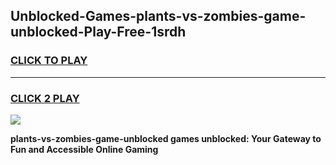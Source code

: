 
## Unblocked-Games-plants-vs-zombies-game-unblocked-Play-Free-1srdh
<h3>
<a href="https://premium76.site?title=plants-vs-zombies-game-unblocked&ref=10A">CLICK TO PLAY</a></h3>
<hr>

<h3>
<a href="https://premium76.site?title=plants-vs-zombies-game-unblocked&ref=10A">CLICK 2 PLAY</a>
  
</h3>

<a href="https://premium76.site?title=plants-vs-zombies-game-unblocked&ref=10A"><img src="https://clearcache.store/games.png"></a>


**plants-vs-zombies-game-unblocked games unblocked: Your Gateway to Fun and Accessible Online Gaming**
